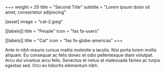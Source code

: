 +++
weight = 20
title = "Second Title"
subtitle = "Lorem ipsum dolor sit amet, consectetur adipiscing"

[asset]
  image = "cat-2.jpeg"

[[labels]]
  title = "People"
  icon = "fas fa-users"

[[labels]]
  title = "Cat"
  icon = "fas fa-globe-americas"
+++

Ante in nibh mauris cursus mattis molestie a iaculis. Nisi porta lorem mollis aliquam. Eu consequat ac felis donec et odio pellentesque diam volutpat. Arcu dui vivamus arcu felis. Senectus et netus et malesuada fames ac turpis egestas sed. Orci eu lobortis elementum nibh.
